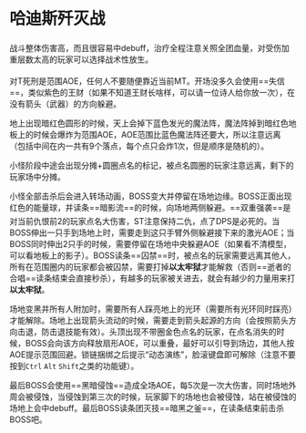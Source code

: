 # 哈迪斯歼灭战

战斗整体伤害高，而且很容易中<Status :id="202" name="受伤加重" />debuff，<img class="no-zoom sm-icon" :src="$withBase('/images/jobs/healer.png')" height="20">治疗全程注意关照全团血量，对受伤加重层数太高的玩家可以选择战术性放生。

对T死刑是范围AOE，<img class="no-zoom sm-icon" :src="$withBase('/images/jobs/tank.png')" height="20"><img class="no-zoom sm-icon" :src="$withBase('/images/jobs/healer.png')" height="20"><img class="no-zoom sm-icon" :src="$withBase('/images/jobs/dps.png')" height="20">任何人不要随便靠近当前MT。开场没多久会使用==失信==，类似紫色的王财（如果不知道王财长啥样，可以请一位诗人给你放一次<Action name="辉煌箭" />），在没有箭头（武器）的方向躲避。

地上出现暗红色圆形的时候，天上会掉下蓝色发光的魔法阵，魔法阵掉到暗红色地板上的时候会爆炸为范围AOE，AOE范围比蓝色魔法阵还要大，所以注意远离（包括中间在内一共有9个落点，每个点只会炸1次，但是顺序是随机的）。

小怪阶段中途会出现分摊+圆圈点名的标记，被点名圆圈的玩家注意远离，剩下的玩家场中分摊。

小怪全部击杀后会进入转场动画，BOSS变大并停留在场地边缘。BOSS正面出现红色的能量球，并读条==暗影流==的时候，向场地两侧躲避。==双重强袭==是对当前仇恨前2的玩家点名大伤害，<img class="no-zoom sm-icon" :src="$withBase('/images/jobs/tank.png')" height="20">ST注意保持二仇，点了DPS是必死的。当BOSS伸出一只手到场地上时，需要走到这只手臂外侧躲避接下来的激光AOE；当BOSS同时伸出2只手的时候，需要停留在场地中央躲避AOE（如果看不清模型，可以看地板上的影子）。BOSS读条==囚禁==时，被点名的玩家需要远离其他人，所有在范围圈内的玩家都会被囚禁，需要打掉**以太牢狱**才能解救（否则==逝者的合唱==读条结束会直接秒杀），有越多的玩家被关进去，就会有越少的力量用来打**以太牢狱**。

场地变黑并所有人附加<Status :id="1769" name="死亡宣告" />时，需要所有人踩亮地上的光环（需要所有光环同时踩亮）才能解除。场地上出现箭头流动的时候，需要走到箭头起源的方向（会按照箭头方向击退，防击退技能有效）。头顶出现不带圈金色点名的玩家，在点名消失的时候，BOSS会向该方向释放扇形AOE，可以重叠，最好可以引导到场边，其他人按AOE提示范围回避。锁链捆绑之后提示“动态演练”，脸滚键盘即可解除（注意不要按到`Ctrl` `Alt` `Shift`之类的功能键）。

最后BOSS会使用==黑暗侵蚀==造成全场AOE，每5次是一次大伤害，同时场地外周会被侵蚀，当侵蚀到第三次的时候，玩家脚下的场地也会被侵蚀，站在被侵蚀的场地上会中<Status :id="2088" name="出血" />debuff。最后BOSS读条团灭技==暗黑之釜==，在读条结束前击杀BOSS吧。